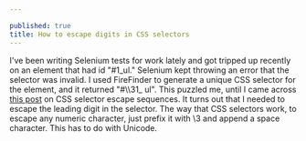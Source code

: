 ```yaml
---

published: true
title: How to escape digits in CSS selectors
---
```

I've been writing Selenium tests for work lately and got tripped up recently on an element that had id "\#1\_ul." Selenium kept throwing an error that the selector was invalid. I used FireFinder to generate a unique CSS selector for the element, and it returned "#\\\\31\_ ul". This puzzled me, until I came across [this post](https://mathiasbynens.be/notes/css-escapes) on CSS selector escape sequences. It turns out that I needed to escape the leading digit in the selector. The way that CSS selectors work, to escape any numeric character, just prefix it with \3 and append a space character. This has to do with Unicode.
